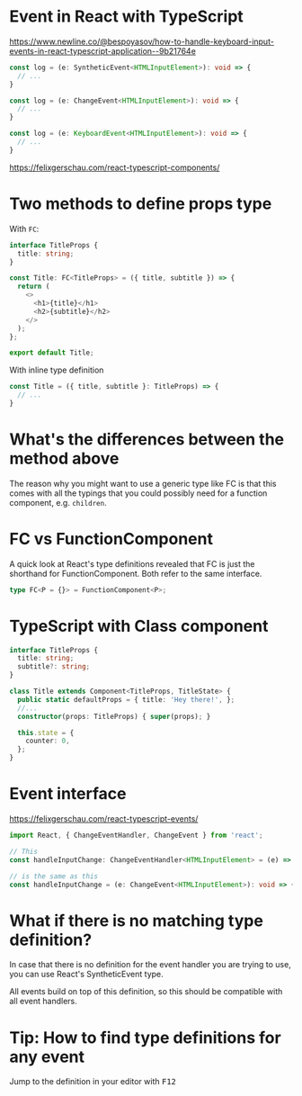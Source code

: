 # Event in React with TypeScript

https://www.newline.co/@bespoyasov/how-to-handle-keyboard-input-events-in-react-typescript-application--9b21764e

```ts
const log = (e: SyntheticEvent<HTMLInputElement>): void => {
  // ...
}

const log = (e: ChangeEvent<HTMLInputElement>): void => {
  // ...
}

const log = (e: KeyboardEvent<HTMLInputElement>): void => {
  // ...
}
```


https://felixgerschau.com/react-typescript-components/

# Two methods to define props type

With `FC`: 

```ts
interface TitleProps {
  title: string;
}

const Title: FC<TitleProps> = ({ title, subtitle }) => {
  return (
    <>
      <h1>{title}</h1>
      <h2>{subtitle}</h2>
    </>
  );
};

export default Title;
```

With inline type definition

```ts
const Title = ({ title, subtitle }: TitleProps) => {
  // ...
}
```

# What's the differences between the method above

The reason why you might want to use a generic type like FC is that this comes with all the typings that you could possibly need for a function component, e.g. `children`.

# FC vs FunctionComponent

A quick look at React's type definitions revealed that FC is just the shorthand for FunctionComponent. Both refer to the same interface.

```ts
type FC<P = {}> = FunctionComponent<P>;
```

# TypeScript with Class component

```ts
interface TitleProps {
  title: string;
  subtitle?: string;
}

class Title extends Component<TitleProps, TitleState> {
  public static defaultProps = { title: 'Hey there!', };
  //...
  constructor(props: TitleProps) { super(props); }

  this.state = {
    counter: 0,
  };
}
```

# Event interface

https://felixgerschau.com/react-typescript-events/

```ts
import React, { ChangeEventHandler, ChangeEvent } from 'react';

// This
const handleInputChange: ChangeEventHandler<HTMLInputElement> = (e) => {}

// is the same as this
const handleInputChange = (e: ChangeEvent<HTMLInputElement>): void => {}
```

# What if there is no matching type definition?

In case that there is no definition for the event handler you are trying to use, you can use React's SyntheticEvent type.

All events build on top of this definition, so this should be compatible with all event handlers.

# Tip: How to find type definitions for any event

Jump to the definition in your editor with <kbd>F12</kbd>